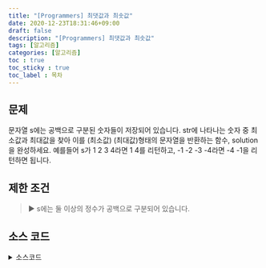 ```yaml
---
title: "[Programmers] 최댓값과 최솟값"
date: 2020-12-23T18:31:46+09:00
draft: false
description: "[Programmers] 최댓값과 최솟값"
tags: [알고리즘]
categories: [알고리즘]
toc : true
toc_sticky : true
toc_label : 목차
---
```

## 문제
문자열 s에는 공백으로 구분된 숫자들이 저장되어 있습니다. str에 나타나는 숫자 중 최소값과 최대값을 찾아 이를 (최소값) (최대값)형태의 문자열을 반환하는 함수, solution을 완성하세요.
예를들어 s가 1 2 3 4라면 1 4를 리턴하고, -1 -2 -3 -4라면 -4 -1을 리턴하면 됩니다.

## 제한 조건
   > ▶ s에는 둘 이상의 정수가 공백으로 구분되어 있습니다.

## 소스 코드

<details>
<summary>소스코드</summary>
<div markdown="1">

```java
import java.util.ArrayList;
import java.util.Collections;
class Solution{
	public String solution(String s){
	String answer = "";
	String[] arr = s.split(" ");
	ArrayList<Integer> list = new ArrayList<>();
	
	for(int i = 0; i < arr.length; i++){
		list.add(Integer.parseInt(arr[i]));
		}
		
		Collections.sort(list);
		
		answer = list.get(0) + " " + list.get(list.size() -1);
		
		return answer;
		
		}
	}
```
</div>
</details>